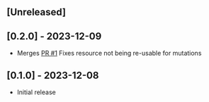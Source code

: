 ## [Unreleased]

## [0.2.0] - 2023-12-09

- Merges [PR #1](https://github.com/Idjent/shopify_api_bruv/pull/1) Fixes resource not being re-usable for mutations

## [0.1.0] - 2023-12-08

- Initial release
